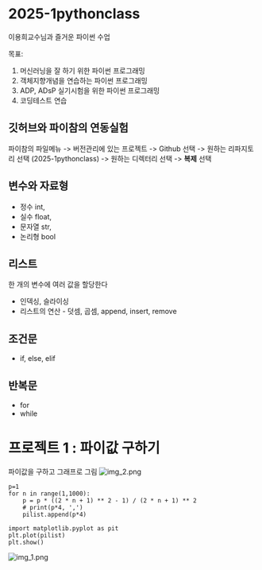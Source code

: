 # 2025-1pythonclass
이용희교수님과 즐거운 파이썬 수업

목표:
1. 머신러닝을 잘 하기 위한 파이썬 프로그래밍
2. 객체지향개념을 연습하는 파이썬 프로그래밍 
3. ADP, ADsP 실기시험을 위한 파이썬 프로그래밍
4. 코딩테스트 연습




## 깃허브와 파이참의 연동실험
파이참의 파일메뉴 -> 버전관리에 있는 프로젝트 -> Github 선택
-> 원하는 리파지토리 선택 (2025-1pythonclass) -> 원하는 디렉터리 선택
-> **복제** 선택

## 변수와 자료형
  - 정수  int,
  - 실수 float, 
  - 문자열 str, 
  - 논리형 bool

## 리스트 
 한 개의 변수에 여러 값을 할당한다
- 인덱싱, 슬라이싱
- 리스트의 연산 - 덧셈, 곱셈, append, insert, remove

## 조건문
 - if, else, elif

## 반복문
- for
- while

# 프로젝트 1 : 파이값 구하기
파이값을 구하고 그래프로 그림
![img_2.png](img_2.png)
```
p=1
for n in range(1,1000):
    p = p * ((2 * n + 1) ** 2 - 1) / (2 * n + 1) ** 2
    # print(p*4, ',')
    pilist.append(p*4)

import matplotlib.pyplot as pit
plt.plot(pilist)
plt.show()
```
![img_1.png](img_1.png)